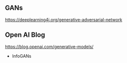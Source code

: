 

## GANs

https://deeplearning4j.org/generative-adversarial-network

## Open AI Blog

https://blog.openai.com/generative-models/

* InfoGANs
